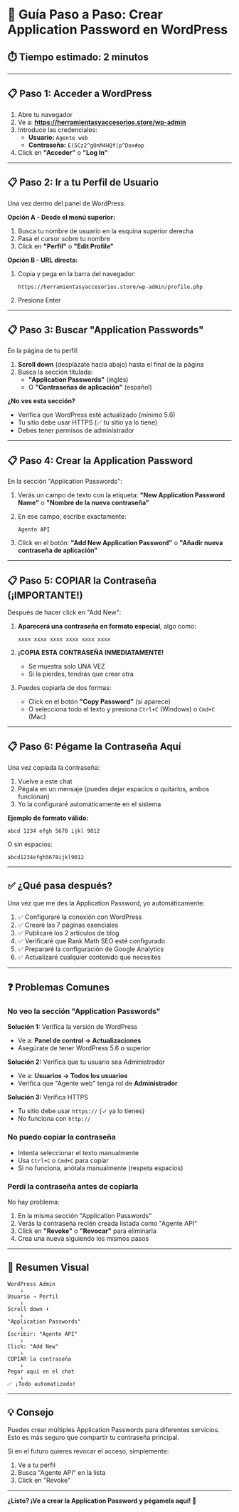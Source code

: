 # 🔐 Guía Paso a Paso: Crear Application Password en WordPress

## ⏱️ Tiempo estimado: 2 minutos

---

## 📋 Paso 1: Acceder a WordPress

1. Abre tu navegador
2. Ve a: **https://herramientasyaccesorios.store/wp-admin**
3. Introduce las credenciales:
   - **Usuario:** `Agente web`
   - **Contraseña:** `E(5Cz2^gOnM4HQf(p^Dox#op`
4. Click en **"Acceder"** o **"Log In"**

---

## 📋 Paso 2: Ir a tu Perfil de Usuario

Una vez dentro del panel de WordPress:

**Opción A - Desde el menú superior:**
1. Busca tu nombre de usuario en la esquina superior derecha
2. Pasa el cursor sobre tu nombre
3. Click en **"Perfil"** o **"Edit Profile"**

**Opción B - URL directa:**
1. Copia y pega en la barra del navegador:
   ```
   https://herramientasyaccesorios.store/wp-admin/profile.php
   ```
2. Presiona Enter

---

## 📋 Paso 3: Buscar "Application Passwords"

En la página de tu perfil:

1. **Scroll down** (desplázate hacia abajo) hasta el final de la página
2. Busca la sección titulada:
   - **"Application Passwords"** (inglés)
   - O **"Contraseñas de aplicación"** (español)

**¿No ves esta sección?**
- Verifica que WordPress esté actualizado (mínimo 5.6)
- Tu sitio debe usar HTTPS (✅ tu sitio ya lo tiene)
- Debes tener permisos de administrador

---

## 📋 Paso 4: Crear la Application Password

En la sección "Application Passwords":

1. Verás un campo de texto con la etiqueta:
   **"New Application Password Name"** o **"Nombre de la nueva contraseña"**

2. En ese campo, escribe exactamente:
   ```
   Agente API
   ```

3. Click en el botón:
   **"Add New Application Password"** o **"Añadir nueva contraseña de aplicación"**

---

## 📋 Paso 5: COPIAR la Contraseña (¡IMPORTANTE!)

Después de hacer click en "Add New":

1. **Aparecerá una contraseña en formato especial**, algo como:
   ```
   xxxx xxxx xxxx xxxx xxxx xxxx
   ```
   
2. **¡COPIA ESTA CONTRASEÑA INMEDIATAMENTE!**
   - Se muestra solo UNA VEZ
   - Si la pierdes, tendrás que crear otra

3. Puedes copiarla de dos formas:
   - Click en el botón **"Copy Password"** (si aparece)
   - O selecciona todo el texto y presiona `Ctrl+C` (Windows) o `Cmd+C` (Mac)

---

## 📋 Paso 6: Pégame la Contraseña Aquí

Una vez copiada la contraseña:

1. Vuelve a este chat
2. Pégala en un mensaje (puedes dejar espacios o quitarlos, ambos funcionan)
3. Yo la configuraré automáticamente en el sistema

**Ejemplo de formato válido:**
```
abcd 1234 efgh 5678 ijkl 9012
```

O sin espacios:
```
abcd1234efgh5678ijkl9012
```

---

## ✅ ¿Qué pasa después?

Una vez que me des la Application Password, yo automáticamente:

1. ✅ Configuraré la conexión con WordPress
2. ✅ Crearé las 7 páginas esenciales
3. ✅ Publicaré los 2 artículos de blog
4. ✅ Verificaré que Rank Math SEO esté configurado
5. ✅ Prepararé la configuración de Google Analytics
6. ✅ Actualizaré cualquier contenido que necesites

---

## ❓ Problemas Comunes

### No veo la sección "Application Passwords"

**Solución 1:** Verifica la versión de WordPress
- Ve a: **Panel de control → Actualizaciones**
- Asegúrate de tener WordPress 5.6 o superior

**Solución 2:** Verifica que tu usuario sea Administrador
- Ve a: **Usuarios → Todos los usuarios**
- Verifica que "Agente web" tenga rol de **Administrador**

**Solución 3:** Verifica HTTPS
- Tu sitio debe usar `https://` (✓ ya lo tienes)
- No funciona con `http://`

### No puedo copiar la contraseña

- Intenta seleccionar el texto manualmente
- Usa `Ctrl+C` o `Cmd+C` para copiar
- Si no funciona, anótala manualmente (respeta espacios)

### Perdí la contraseña antes de copiarla

No hay problema:
1. En la misma sección "Application Passwords"
2. Verás la contraseña recién creada listada como "Agente API"
3. Click en **"Revoke"** o **"Revocar"** para eliminarla
4. Crea una nueva siguiendo los mismos pasos

---

## 🎯 Resumen Visual

```
WordPress Admin
    ↓
Usuario → Perfil
    ↓
Scroll down ⬇️
    ↓
"Application Passwords"
    ↓
Escribir: "Agente API"
    ↓
Click: "Add New"
    ↓
COPIAR la contraseña
    ↓
Pegar aquí en el chat
    ↓
✅ ¡Todo automatizado!
```

---

## 💡 Consejo

Puedes crear múltiples Application Passwords para diferentes servicios. Esto es más seguro que compartir tu contraseña principal.

Si en el futuro quieres revocar el acceso, simplemente:
1. Ve a tu perfil
2. Busca "Agente API" en la lista
3. Click en "Revoke"

---

**¿Listo? ¡Ve a crear la Application Password y pégamela aquí! 🚀**
